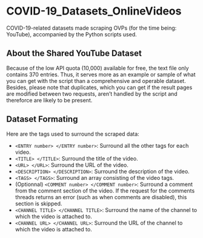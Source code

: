 # COVID-19_Datasets_OnlineVideos
COVID-19-related datasets made scraping OVPs (for the time being: YouTube), accompanied by the Python scripts used.

## About the Shared YouTube Dataset
Because of the low API quota (10,000) available for free, the text file only contains 370 entries. Thus, it serves more as an example or sample of what you can get with the script than a comprehensive and operable dataset. Besides, please note that duplicates, which you can get if the result pages are modified between two requests, aren’t handled by the script and thereforce are likely to be present.

## Dataset Formating
Here are the tags used to surround the scraped data:
* `<ENTRY number> </ENTRY number>`: Surround all the other tags for each video.
* `<TITLE> </TITLE>`: Surround the title of the video.
* `<URL> </URL>`: Surround the URL of the video.
* `<DESCRIPTION> </DESCRIPTION>`: Surround the description of the video.
* `<TAGS> </TAGS>`: Surround an array consisting of the video tags.
* (Optionnal) `<COMMENT number> </COMMENT number>`: Surround a comment from the comment section of the video. If the request for the comments threads returns an error (such as when comments are disabled), this section is skipped.
* `<CHANNEL TITLE> </CHANNEL TITLE>`: Surround the name of the channel to which the video is attached to.
* `<CHANNEL URL> </CHANNEL URL>`: Surround the URL of the channel to which the video is attached to.

